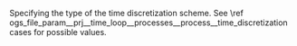 Specifying the type of the time discretization scheme. See \ref ogs_file_param__prj__time_loop__processes__process__time_discretization cases for possible values.
